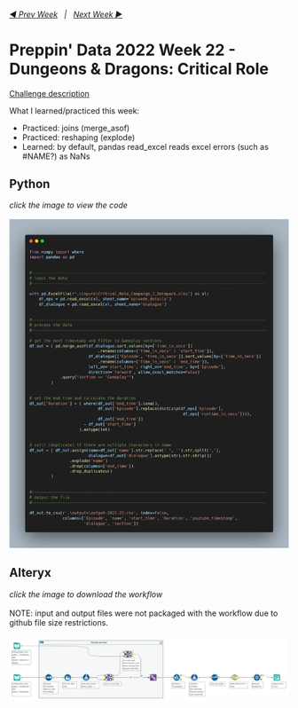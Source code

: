 <h6><a href="..\preppin-data-2022-21\README.md">◀  Prev Week</a>&nbsp;&nbsp;&nbsp;|&nbsp;&nbsp;&nbsp;<a href="..\preppin-data-2022-23\README.md">Next Week  ▶</a></h6>

# Preppin' Data 2022 Week 22 - Dungeons & Dragons: Critical Role

[Challenge description](https://preppindata.blogspot.com/2022/06/2022-week-22-dungeons-dragons-critical.html)

What I learned/practiced this week:
* Practiced: joins (merge_asof)
* Practiced: reshaping (explode)
* Learned: by default, pandas read_excel reads excel errors (such as #NAME?) as NaNs

## Python
<i>click the image to view the code</i><br>
<br>
<a href="preppin-data-2022-22.py">
<img src="img-python-code-2022-22.png?raw=true" alt="Python code">
</a>

## Alteryx
<i>click the image to download the workflow</i><br>
<br>
NOTE: input and output files were not packaged with the workflow due to github file size restrictions.
<br>
<br>
<a href="preppin-data-2022-22.yxzp">
<img src="img-alteryx-2022-22.png?raw=true" alt="Alteryx workflow">
</a>

